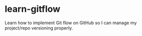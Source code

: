 # learn-gitflow
Learn how to implement Git flow on GitHub so I can manage my project/repo versioning properly.
